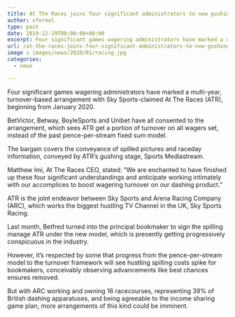 ```yaml
---
title: At The Races joins four significant administrators to new gushing deal
author: xforeal 
type: post
date: 2019-12-19T00:00:00+00:00
excerpt: Four significant games wagering administrators have marked a multi-year, turnover-based arrangement with Sky Sports-claimed At The Races (ATR), beginning from January 2020
url: /at-the-races-joins-four-significant-administrators-to-new-gushing-deal/
image : images/news/2020/01/racing.jpg
categories:
  - news

---
```

Four significant games wagering administrators have marked a multi-year, turnover-based arrangement with Sky Sports-claimed At The Races (ATR), beginning from January 2020.

BetVictor, Betway, BoyleSports and Unibet have all consented to the arrangement, which sees ATR get a portion of turnover on all wagers set, instead of the past pence-per-stream fixed sum model.

The bargain covers the conveyance of spilled pictures and raceday information, conveyed by ATR&rsquo;s gushing stage, Sports Mediastream.

Matthew Imi, At The Races CEO, stated: &#8220;We are enchanted to have finished up these four significant understandings and anticipate working intimately with our accomplices to boost wagering turnover on our dashing product.&#8221;

ATR is the joint endeavor between Sky Sports and Arena Racing Company (ARC), which works the biggest hustling TV Channel in the UK, Sky Sports Racing.

Last month, Betfred turned into the principal bookmaker to sign the spilling manage ATR under the new model, which is presently getting progressively conspicuous in the industry.

However, it&rsquo;s respected by some that progress from the pence-per-stream model to the turnover framework will see hustling spilling costs spike for bookmakers, conceivably observing advancements like best chances ensures removed.

But with ARC working and owning 16 racecourses, representing 39% of British dashing apparatuses, and being agreeable to the income sharing game plan, more arrangements of this kind could be imminent.